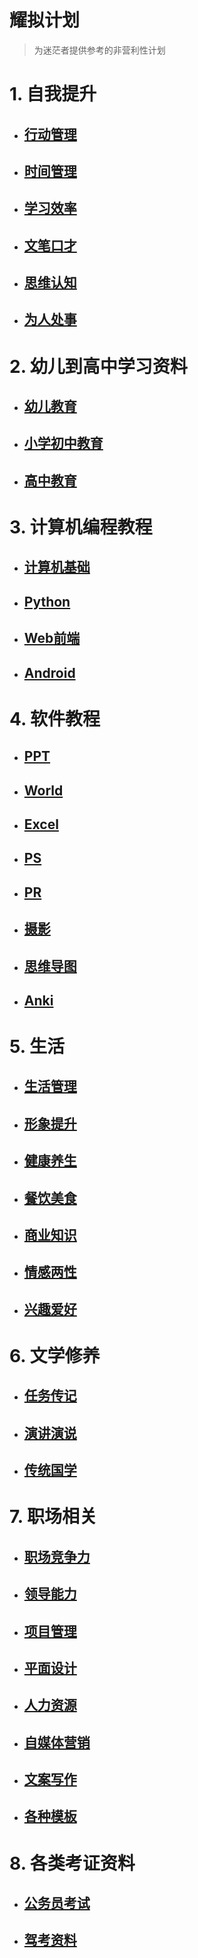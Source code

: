 # 耀拟计划  
>为迷茫者提供参考的非营利性计划  
# 1. 自我提升
- ## [行动管理](https://www.aliyundrive.com/s/keRVra9mtad)  
- ## [时间管理](https://www.aliyundrive.com/s/1nNrmzRwHJQ)  
- ## [学习效率](https://www.aliyundrive.com/s/6vgBZbNuE7B)  
- ## [文笔口才](https://www.aliyundrive.com/s/mVzUeFPvynk)  
- ## [思维认知](https://www.aliyundrive.com/s/i6Ljb7UBpfj)  
- ## [为人处事](https://www.aliyundrive.com/s/kqnPnRzRe87)  
# 2. 幼儿到高中学习资料
- ## [幼儿教育](https://www.aliyundrive.com/s/oAsnmMRy5Wr)  
- ## [小学初中教育](https://www.aliyundrive.com/s/ouqWtmdtRyK)  
- ## [高中教育](https://www.aliyundrive.com/s/a9UyTthzaRS)  
# 3. 计算机编程教程  
- ## [计算机基础](https://www.aliyundrive.com/s/k7BcpiMbpgQ)  
- ## [Python](https://www.aliyundrive.com/s/XmEsDZd9HoT)  
- ## [Web前端](https://www.aliyundrive.com/s/WwaxvMHe4Bh)  
- ## [Android](https://www.aliyundrive.com/s/h8L4uCjQCgM)  
# 4. 软件教程  
- ## [PPT](https://www.aliyundrive.com/s/gS47adUV8do)  
- ## [World](https://www.aliyundrive.com/s/tDquMiTfYah)  
- ## [Excel](https://www.aliyundrive.com/s/AHKhn3jKyj9)  
- ## [PS](https://www.aliyundrive.com/s/QJ24Zzd593T)  
- ## [PR](https://www.aliyundrive.com/s/69Uz6AP8bib)  
- ## [摄影](https://www.aliyundrive.com/s/ZsDyJejTf6q)  
- ## [思维导图](https://www.aliyundrive.com/s/nGYJMkFcvb4)  
- ## [Anki](https://www.aliyundrive.com/s/VzoUTZn2Ref)  
# 5. 生活  
- ## [生活管理](https://www.aliyundrive.com/s/8GpUYfBebm3)  
- ## [形象提升](https://www.aliyundrive.com/s/7bLqTKrRGEW)  
- ## [健康养生](https://www.aliyundrive.com/s/45CMWsbaDc8)  
- ## [餐饮美食](https://www.aliyundrive.com/s/WaQYnnMVgkY)  
- ## [商业知识](https://www.aliyundrive.com/s/TpDCTAvydFS)  
- ## [情感两性](https://www.aliyundrive.com/s/jq36xkW12vp)  
- ## [兴趣爱好](https://www.aliyundrive.com/s/G575najSduc)  
# 6. 文学修养  
- ## [任务传记](https://www.aliyundrive.com/s/fH3e5fLTT9N)  
- ## [演讲演说](https://www.aliyundrive.com/s/b7YY5fHFQcT)  
- ## [传统国学](https://www.aliyundrive.com/s/u7RLQphh4kK)  
# 7. 职场相关  
- ## [职场竞争力](https://www.aliyundrive.com/s/ztrSkNX2rcY)  
- ## [领导能力](https://www.aliyundrive.com/s/Y28EmpFgUj4)  
- ## [项目管理](https://www.aliyundrive.com/s/Nc9pEyK4Yxz)  
- ## [平面设计](https://www.aliyundrive.com/s/f8UgcVDA5Sj)  
- ## [人力资源](https://www.aliyundrive.com/s/SmFWT9EpooX)  
- ## [自媒体营销](https://www.aliyundrive.com/s/R1MFohENhxM)  
- ## [文案写作](https://www.aliyundrive.com/s/Rng1XpTcNnP)  
- ## [各种模板](https://www.aliyundrive.com/s/1xpmpgTDF8t)  
# 8. 各类考证资料  
- ## [公务员考试](https://www.aliyundrive.com/s/akGhEbsPr3q)  
- ## [驾考资料](https://www.aliyundrive.com/s/Cwmk6zsE3xT)
